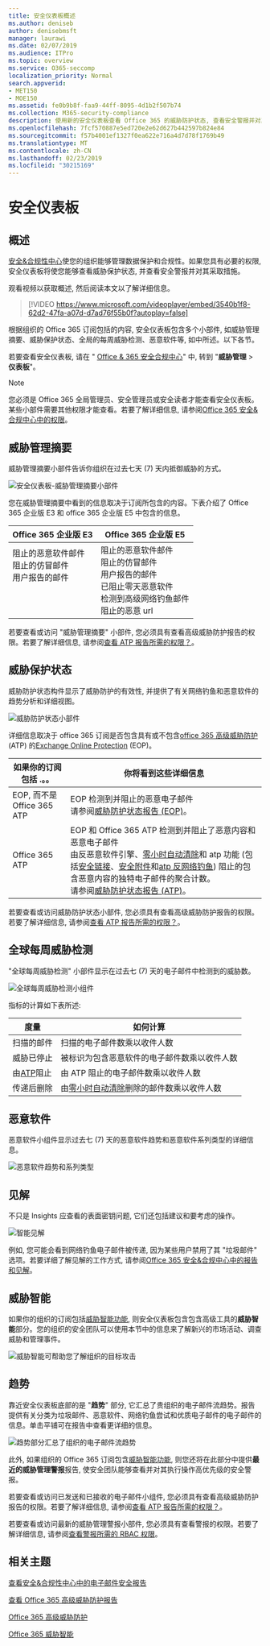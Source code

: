 ```yaml
---
title: 安全仪表板概述
ms.author: deniseb
author: denisebmsft
manager: laurawi
ms.date: 02/07/2019
ms.audience: ITPro
ms.topic: overview
ms.service: O365-seccomp
localization_priority: Normal
search.appverid:
- MET150
- MOE150
ms.assetid: fe0b9b8f-faa9-44ff-8095-4d1b2f507b74
ms.collection: M365-security-compliance
description: 使用新的安全仪表板查看 Office 365 的威胁防护状态, 查看安全警报并对其采取操作。
ms.openlocfilehash: 7fcf570887e5ed720e2e62d627b442597b824e84
ms.sourcegitcommit: f57b4001ef1327f0ea622e716a4d7d78f1769b49
ms.translationtype: MT
ms.contentlocale: zh-CN
ms.lasthandoff: 02/23/2019
ms.locfileid: "30215169"
---
```

# <a name="security-dashboard"></a>安全仪表板

## <a name="overview"></a>概述

[安全&amp;合规性中心](go-to-the-securitycompliance-center.md)使您的组织能够管理数据保护和合规性。如果您具有必要的权限, 安全仪表板将使您能够查看威胁保护状态, 并查看安全警报并对其采取措施。 
  
观看视频以获取概述, 然后阅读本文以了解详细信息。
  
> [!VIDEO https://www.microsoft.com/videoplayer/embed/3540b1f8-62d2-47fa-a07d-d7ad76f55b0f?autoplay=false]
  
根据组织的 Office 365 订阅包括的内容, 安全仪表板包含多个小部件, 如威胁管理摘要、威胁保护状态、全局的每周威胁检测、恶意软件等, 如中所述。以下各节。
  
若要查看安全仪表板, 请在 " [Office &amp; 365 安全合规中心](go-to-the-securitycompliance-center.md)" 中, 转到 "**威胁管理** \> **仪表板**"。
  
> [!NOTE]
> 您必须是 Office 365 全局管理员、安全管理员或安全读者才能查看安全仪表板。某些小部件需要其他权限才能查看。若要了解详细信息, 请参阅[Office 365 安全&amp;合规中心中的权限](permissions-in-the-security-and-compliance-center.md)。 
  
## <a name="threat-management-summary"></a>威胁管理摘要

威胁管理摘要小部件告诉你组织在过去七天 (7) 天内抵御威胁的方式。

![安全仪表板-威胁管理摘要小部件](media/SecDash-ThreatMgmtSummary.png)

您在威胁管理摘要中看到的信息取决于订阅所包含的内容。下表介绍了 Office 365 企业版 E3 和 office 365 企业版 E5 中包含的信息。


|Office 365 企业版 E3  |Office 365 企业版 E5  |
|---------|---------|
|阻止的恶意软件邮件<br/>阻止的仿冒邮件<br>用户报告的邮件<br><br><br><br> |阻止的恶意软件邮件<br>阻止的仿冒邮件<br>用户报告的邮件<br>已阻止零天恶意软件<br>检测到高级网络钓鱼邮件<br>阻止的恶意 url |

若要查看或访问 "威胁管理摘要" 小部件, 您必须具有查看高级威胁防护报告的权限。若要了解详细信息, 请参阅[查看 ATP 报告所需的权限？](view-reports-for-atp.md#what-permissions-are-needed-to-view-the-atp-reports)。 

## <a name="threat-protection-status"></a>威胁保护状态

威胁防护状态构件显示了威胁防护的有效性, 并提供了有关网络钓鱼和恶意软件的趋势分析和详细视图。 

![威胁防护状态小部件](media/tpswidget.png)

详细信息取决于 office 365 订阅是否包含具有或不包含[office 365 高级威胁防护](office-365-atp.md)(ATP) 的[Exchange Online Protection](eop/exchange-online-protection-eop.md) (EOP)。


|如果你的订阅包括 .。。 |你将看到这些详细信息 |
|---------|---------|
|EOP, 而不是 Office 365 ATP     |EOP 检测到并阻止的恶意电子邮件<br> 请参阅[威胁防护状态报告 (EOP)](view-email-security-reports.md#threat-protection-status-report)。| |
|Office 365 ATP |EOP 和 Office 365 ATP 检测到并阻止了恶意内容和恶意电子邮件<br>由反恶意软件引擎、[零小时自动清除](zero-hour-auto-purge.md)和 atp 功能 (包括[安全链接](atp-safe-links.md)、[安全附件](atp-safe-attachments.md)和[atp 反网络钓鱼](atp-anti-phishing.md)) 阻止的包含恶意内容的独特电子邮件的聚合计数。<br>请参阅[威胁防护状态报告 (ATP)](view-reports-for-atp.md#threat-protection-status-report)。 | 

若要查看或访问威胁防护状态小部件, 您必须具有查看高级威胁防护报告的权限。若要了解详细信息, 请参阅[查看 ATP 报告所需的权限？](view-reports-for-atp.md#what-permissions-are-needed-to-view-the-atp-reports)。 

## <a name="global-weekly-threat-detections"></a>全球每周威胁检测
 
"全球每周威胁检测" 小部件显示在过去七 (7) 天的电子邮件中检测到的威胁数。

![全球每周威胁检测小组件](media/globalweeklythreatdetections.png)

指标的计算如下表所述:

|度量  |如何计算  |
|---------|---------|
|扫描的邮件 |扫描的电子邮件数乘以收件人数 |
|威胁已停止  |被标识为包含恶意软件的电子邮件数乘以收件人数 |
|由[ATP](office-365-atp.md)阻止 |由 ATP 阻止的电子邮件数乘以收件人数 |
|传递后删除 |由[零小时自动清除](zero-hour-auto-purge.md)删除的邮件数乘以收件人数 |

## <a name="malware"></a>恶意软件

恶意软件小组件显示过去七 (7) 天的恶意软件趋势和恶意软件系列类型的详细信息。

![恶意软件趋势和系列类型](media/malwarewidgetatpe5.png)
 
## <a name="insights"></a>见解

不只是 Insights 应查看的表面密钥问题, 它们还包括建议和要考虑的操作。 

![智能见解](media/smartinsights.png)

例如, 您可能会看到网络钓鱼电子邮件被传递, 因为某些用户禁用了其 "垃圾邮件" 选项。若要详细了解见解的工作方式, 请参阅[Office 365 安全&amp;合规中心中的报告和见解](reports-and-insights-in-security-and-compliance.md)。
  
## <a name="threat-intelligence"></a>威胁智能

如果你的组织的订阅包括[威胁智能功能](office-365-ti.md), 则安全仪表板包含包含高级工具的**威胁智能**部分。您的组织的安全团队可以使用本节中的信息来了解新兴的市场活动、调查威胁和管理事件。 
  
![威胁智能可帮助您了解组织的目标攻击](media/threatintelwidget.png)
  
  
## <a name="trends"></a>趋势

靠近安全仪表板底部的是 "**趋势**" 部分, 它汇总了贵组织的电子邮件流趋势。报告提供有关分类为垃圾邮件、恶意软件、网络钓鱼尝试和优质电子邮件的电子邮件的信息。单击平铺可在报告中查看更详细的信息。 
  
![趋势部分汇总了组织的电子邮件流趋势](media/trends.png)
  
此外, 如果组织的 Office 365 订阅包含[威胁智能功能](office-365-ti.md), 则您还将在此部分中提供**最近的威胁管理警报**报告, 使安全团队能够查看并对其执行操作高优先级的安全警报。 

若要查看或访问已发送和已接收的电子邮件小组件, 您必须具有查看高级威胁防护报告的权限。若要了解详细信息, 请参阅[查看 ATP 报告所需的权限？](view-reports-for-atp.md#what-permissions-are-needed-to-view-the-atp-reports)。 

若要查看或访问最新的威胁管理警报小部件, 您必须具有查看警报的权限。若要了解详细信息, 请参阅[查看警报所需的 RBAC 权限](alert-policies.md#rbac-permissions-required-to-view-alerts)。
  
## <a name="related-topics"></a>相关主题

[查看安全&amp;合规性中心中的电子邮件安全报告](view-email-security-reports.md)
  
[查看 Office 365 高级威胁防护报告](view-reports-for-atp.md)
  
[Office 365 高级威胁防护](office-365-atp.md)
  
[Office 365 威胁智能](office-365-ti.md)
  

